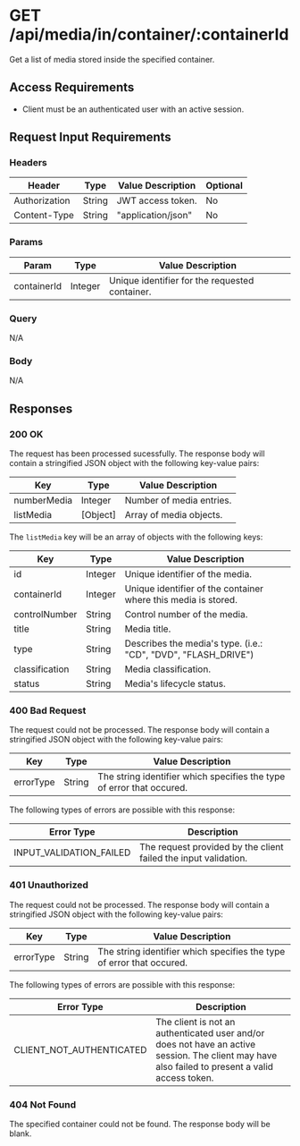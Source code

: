 # GET /api/media/in/container/:containerId

Get a list of media stored inside the specified container.

## Access Requirements

- Client must be an authenticated user with an active session.

## Request Input Requirements

### Headers

|Header|Type|Value Description|Optional|
|-|-|-|-|
|Authorization|String|JWT access token.|No|
|Content-Type|String|"application/json"|No|

### Params

|Param|Type|Value Description|
|-|-|-|
|containerId|Integer|Unique identifier for the requested container.|

### Query

N/A

### Body

N/A

## Responses

### 200 OK

The request has been processed sucessfully.  The response body will contain a stringified JSON object with the following key-value pairs:

|Key|Type|Value Description|
|-|-|-|
|numberMedia|Integer|Number of media entries.|
|listMedia|[Object]|Array of media objects.|

The `listMedia` key will be an array of objects with the following keys:

|Key|Type|Value Description|
|-|-|-|
|id|Integer|Unique identifier of the media.|
|containerId|Integer|Unique identifier of the container where this media is stored.|
|controlNumber|String|Control number of the media.|
|title|String|Media title.|
|type|String|Describes the media's type. (i.e.: "CD", "DVD", "FLASH_DRIVE")|
|classification|String|Media classification.|
|status|String|Media's lifecycle status.|

### 400 Bad Request

The request could not be processed.  The response body will contain a stringified JSON object with the following key-value pairs:

|Key|Type|Value Description|
|-|-|-|
|errorType|String|The string identifier which specifies the type of error that occured.|

The following types of errors are possible with this response:

|Error Type|Description|
|-|-|
|INPUT_VALIDATION_FAILED|The request provided by the client failed the input validation.|

### 401 Unauthorized

The request could not be processed.  The response body will contain a stringified JSON object with the following key-value pairs:

|Key|Type|Value Description|
|-|-|-|
|errorType|String|The string identifier which specifies the type of error that occured.|

The following types of errors are possible with this response:

|Error Type|Description|
|-|-|
|CLIENT_NOT_AUTHENTICATED|The client is not an authenticated user and/or does not have an active session.  The client may have also failed to present a valid access token.|

### 404 Not Found

The specified container could not be found.  The response body will be blank. 